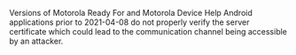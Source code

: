 Versions of Motorola Ready For and Motorola Device Help Android applications prior to 2021-04-08 do not properly verify the server certificate which could lead to the communication channel being accessible by an attacker.